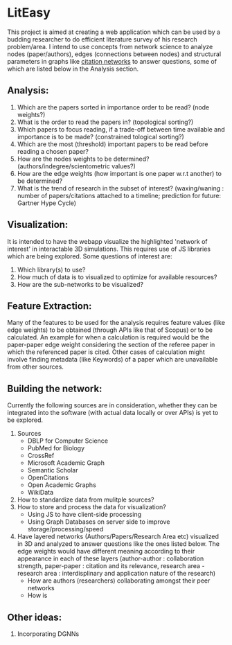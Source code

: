 # LitEasy

This project is aimed at creating a web application which can be used by a budding researcher to do efficient literature survey of his research problem/area. I intend to use concepts from network science to analyze nodes (paper/authors), edges (connections between nodes) and structural parameters in graphs like [citation networks][1] to answer questions, some of which are listed below in the Analysis section.

## Analysis:
1. Which are the papers sorted in importance order to be read? (node weights?)
2. What is the order to read the papers in? (topological sorting?)
3. Which papers to focus reading, if a trade-off between time available and importance is to be made? (constrained tological sorting?)
4. Which are the most (threshold) important papers to be read before reading a chosen paper?
5. How are the nodes weights to be determined? (authors/indegree/scientometric values?)
6. How are the edge weights (how important is one paper w.r.t another) to be determined?
7. What is the trend of research in the subset of interest? (waxing/waning : number of papers/citations attached to a timeline; prediction for future: Gartner Hype Cycle)

## Visualization:
It is intended to have the webapp visualize the highlighted 'network of interest' in interactable 3D simulations. This requires use of JS libraries which are being explored. Some questions of interest are:
1. Which library(s) to use?
2. How much of data is to visualized to optimize for available resources?
3. How are the sub-networks to be visualized?

## Feature Extraction:
Many of the features to be used for the analysis requires feature values (like edge weights) to be obtained (through APIs like that of Scopus) or to be calculated. An example for when a calculation is required would be the paper-paper edge weight considering the section of the referee paper in which the referenced paper is cited. Other cases of calculation might involve finding metadata (like Keywords) of a paper which are unavailable from other sources.

## Building the network:
Currently the following sources are in consideration, whether they can be integrated into the software (with actual data locally or over APIs) is yet to be explored.
1. Sources
   * DBLP for Computer Science
   * PubMed for Biology
   * CrossRef
   * Microsoft Academic Graph
   * Semantic Scholar
   * OpenCitations
   * Open Academic Graphs
   * WikiData
2. How to standardize data from mulitple sources?
3. How to store and process the data for visualization?
   * Using JS to have client-side processing
   * Using Graph Databases on server side to improve storage/processing/speed
4. Have layered networks (Authors/Papers/Research Area etc) visualized in 3D and analyzed to answer questions like the ones listed below. The edge weights would have different meaning according to their appearance in each of these layers (author-author : collaboration strength, paper-paper : citation and its relevance, research area - research area : interdisplinary and application nature of the research)
   * How are authors (researchers) collaborating amongst their peer networks
   * How is 
  
## Other ideas:
1. Incorporating DGNNs


[1]: https://en.wikipedia.org/wiki/Citation_network "Citation Networks"
